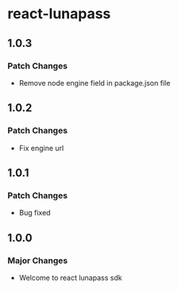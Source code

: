 # react-lunapass

## 1.0.3

### Patch Changes

- Remove node engine field in package.json file

## 1.0.2

### Patch Changes

- Fix engine url

## 1.0.1

### Patch Changes

- Bug fixed

## 1.0.0

### Major Changes

- Welcome to react lunapass sdk
